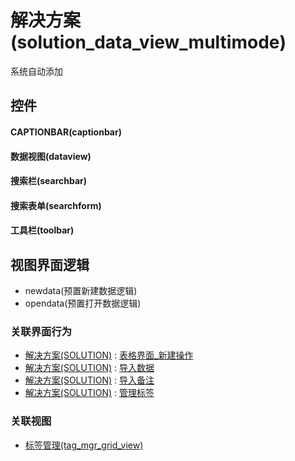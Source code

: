 # 解决方案(solution_data_view_multimode)  <!-- {docsify-ignore-all} -->


系统自动添加



## 控件
#### CAPTIONBAR(captionbar)
#### 数据视图(dataview)
#### 搜索栏(searchbar)
#### 搜索表单(searchform)
#### 工具栏(toolbar)

## 视图界面逻辑
  * newdata(预置新建数据逻辑)
  * opendata(预置打开数据逻辑)


### 关联界面行为
  * [解决方案(SOLUTION)](module/crm/solution) : [表格界面_新建操作](module/crm/solution#界面行为)
  * [解决方案(SOLUTION)](module/crm/solution) : [导入数据](module/crm/solution#界面行为)
  * [解决方案(SOLUTION)](module/crm/solution) : [导入备注](module/crm/solution#界面行为)
  * [解决方案(SOLUTION)](module/crm/solution) : [管理标签](module/crm/solution#界面行为)

### 关联视图
  * [标签管理(tag_mgr_grid_view)](app/view/tag_mgr_grid_view)

<script>
 const { createApp } = Vue
  createApp({
    data() {
      return {

      }
    }
  }).use(ElementPlus).mount('#app')
</script>